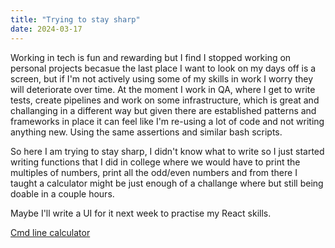 ```yaml
---
title: "Trying to stay sharp"
date: 2024-03-17
---
```


Working in tech is fun and rewarding but I find I stopped working on personal projects becasue the last place I want to look on my days off is a screen, but if I'm not actively using some of my skills in work I worry they will deteriorate over time. At the moment I work in QA, where I get to write tests, create pipelines and work on some infrastructure, which is great and challanging in a different way but given there are established patterns and frameworks in place it can feel like I'm re-using a lot of code and not writing anything new. Using the same assertions and similar bash scripts.

So here I am trying to stay sharp, I didn't know what to write so I just started writing functions that I did in college where we would have to print the multiples of numbers, print all the odd/even numbers and from there I taught a calculator might be just enough of a challange where but still being doable in a couple hours.

Maybe I'll write a UI for it next week to practise my React skills.

[Cmd line calculator](https://github.com/Joshua850/cmd-line-calculator.git)
